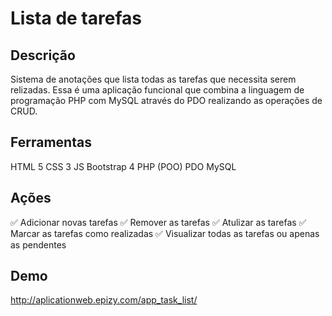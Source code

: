 # Lista de tarefas

## Descrição
Sistema de anotações que lista todas as tarefas que necessita serem relizadas.
Essa é uma aplicação funcional que combina a linguagem de programação PHP com MySQL através do PDO realizando as operações de CRUD.

## Ferramentas
HTML 5
CSS 3
JS
Bootstrap  4
PHP (POO)
PDO
MySQL

## Ações
✅ Adicionar novas tarefas
✅ Remover as tarefas
✅ Atulizar as tarefas
✅ Marcar as tarefas como realizadas
✅ Visualizar todas as tarefas ou apenas as pendentes

## Demo
http://aplicationweb.epizy.com/app_task_list/